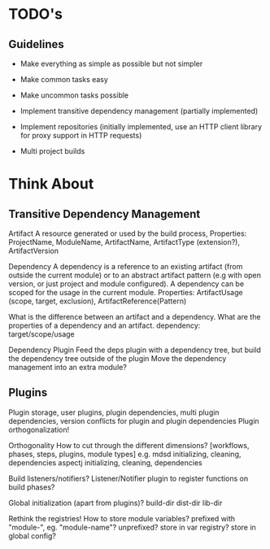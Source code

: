 TODO's
======

Guidelines
----------

* Make everything as simple as possible but not simpler
* Make common tasks easy
* Make uncommon tasks possible


* Implement transitive dependency management (partially implemented)
* Implement repositories (initially implemented, use an HTTP client library for proxy support in HTTP requests)
* Multi project builds


Think About
===========

Transitive Dependency Management
--------------------------------

Artifact
A resource generated or used by the build process,
Properties: ProjectName, ModuleName, ArtifactName, ArtifactType (extension?), ArtifactVersion

Dependency
A dependency is a reference to an existing artifact (from outside the current module) or to an abstract artifact pattern
(e.g with open version, or just project and module configured).
A dependency can be scoped for the usage in the current module.
Properties: ArtifactUsage (scope, target, exclusion), ArtifactReference(Pattern)

What is the difference between an artifact and a dependency. What are the properties of a dependency and an artifact.
dependency: target/scope/usage

Dependency Plugin
Feed the deps plugin with a dependency tree, but build the dependency tree outside of the plugin
Move the dependency management into an extra module?


Plugins
-------
Plugin storage, user plugins, plugin dependencies, multi plugin dependencies, version conflicts for plugin and plugin dependencies
Plugin orthogonalization!

Orthogonality
How to cut through the different dimensions?
[workflows, phases, steps, plugins, module types]
e.g.
mdsd initializing, cleaning, dependencies
aspectj initializing, cleaning, dependencies


Build listeners/notifiers?
Listener/Notifier plugin to register functions on build phases?

Global initialization (apart from plugins)?
build-dir
dist-dir
lib-dir


Rethink the registries!
How to store module variables?
prefixed with "module-", eg. "module-name"?
unprefixed?
store in var registry?
store in global config?
